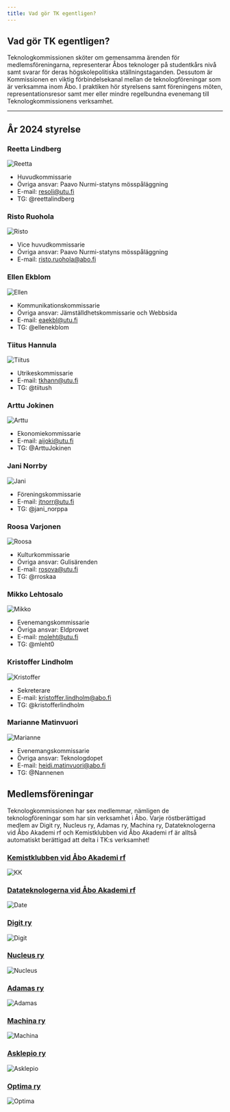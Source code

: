 ```yaml
---
title: Vad gör TK egentligen?
---
```


## Vad gör TK egentligen?

Teknologkommissionen sköter om gemensamma ärenden för medlemsföreningarna, representerar Åbos teknologer på studentkårs nivå samt svarar för deras högskolepolitiska ställningstaganden. Dessutom är Kommissionen en viktig förbindelsekanal mellan de teknologföreningar som är verksamma inom Åbo. I praktiken hör styrelsens samt föreningens möten, representationsresor samt mer eller mindre regelbundna evenemang till Teknologkommissionens verksamhet.

---

## År 2024 styrelse

### Reetta Lindberg
![Reetta](/board/2024/reetta-lindberg-min.jpg)

- Huvudkommissarie
- Övriga ansvar: Paavo Nurmi-statyns mösspåläggning
- E-mail: resoli@utu.fi
- TG: @reettalindberg

### Risto Ruohola
![Risto](/board/2024/risto-ruohola-min.jpg)

- Vice huvudkommissarie
- Övriga ansvar: Paavo Nurmi-statyns mösspåläggning
- E-mail: risto.ruohola@abo.fi

### Ellen Ekblom
![Ellen](/board/2024/ellen-ekblom-min.jpg)

- Kommunikationskommissarie
- Övriga ansvar: Jämställdhetskommissarie och Webbsida
- E-mail: eaekbl@utu.fi
- TG: @ellenekblom

### Tiitus Hannula
![Tiitus](/board/2024/tiitus-hannula-min.jpg)

- Utrikeskommissarie
- E-mail: tkhann@utu.fi
- TG: @tiitush

### Arttu Jokinen
![Arttu](/board/2024/arttu-jokinen-min.jpg)

- Ekonomiekommissarie
- E-mail: aijoki@utu.fi
- TG: @ArttuJokinen

### Jani Norrby
![Jani](/board/2024/jani-norrby-min.jpg)

- Föreningskommissarie
- E-mail: jtnorr@utu.fi
- TG: @jani_norppa

### Roosa Varjonen
![Roosa](/board/2024/roosa-varjonen-min.jpg)

- Kulturkommissarie
- Övriga ansvar: Gulisärenden
- E-mail: rosova@utu.fi
- TG: @rroskaa

### Mikko Lehtosalo
![Mikko](/board/2024/mikko-lehtosalo-min.jpg)

- Evenemangskommissarie
- Övriga ansvar: Eldprowet
- E-mail: moleht@utu.fi
- TG: @mleht0

### Kristoffer Lindholm
![Kristoffer](/board/2024/kristoffer-lindholm-min.jpg)

- Sekreterare
- E-mail: kristoffer.lindholm@abo.fi
- TG: @kristofferlindholm

### Marianne Matinvuori
![Marianne](/board/2024/marianne-matinvuori-min.jpg)

- Evenemangskommissarie
- Övriga ansvar: Teknologdopet
- E-mail: heidi.matinvuori@abo.fi
- TG: @Nannenen

## Medlemsföreningar

Teknologkommissionen har sex medlemmar, nämligen de teknologföreningar som har sin verksamhet i Åbo. Varje röstberättigad medlem av Digit ry, Nucleus ry, Adamas ry, Machina ry, Datateknologerna vid Åbo Akademi rf och Kemistklubben vid Åbo Akademi rf är alltså automatiskt berättigad att delta i TK:s verksamhet!

### [**Kemistklubben vid Åbo Akademi rf**](https://kemistklubben.org/)
![KK](/logos/logo-kk.png)

### [**Datateknologerna vid Åbo Akademi rf**](https://datateknologerna.org/)
![Date](/logos/logo-date.png)

### [**Digit ry**](https://digit.fi/)
![Digit](/logos/logo-digit.png)

### [**Nucleus ry**](https://nucleus.fi/)
![Nucleus](/logos/logo-nucleus.png)

### [**Adamas ry**](https://adamas.fi/)
![Adamas](/logos/logo-adamas.png)

### [**Machina ry**](https://machina.fi/)
![Machina](/logos/logo-machina.png)

### [**Asklepio ry**](https://asklepio.fi/)
![Asklepio](/logos/logo-asklepio.png)

### [**Optima ry**](https://optimary.fi/)
![Optima](/logos/logo-optima.jpg)
